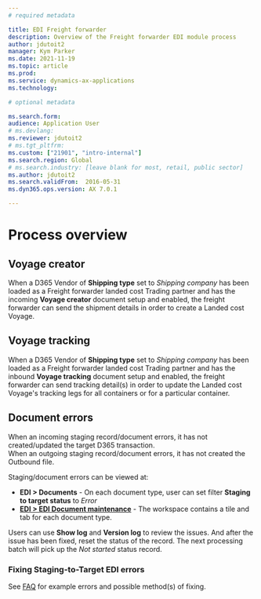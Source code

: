 ```yaml
---
# required metadata

title: EDI Freight forwarder
description: Overview of the Freight forwarder EDI module process
author: jdutoit2
manager: Kym Parker
ms.date: 2021-11-19
ms.topic: article
ms.prod: 
ms.service: dynamics-ax-applications
ms.technology: 

# optional metadata

ms.search.form:  
audience: Application User
# ms.devlang:
ms.reviewer: jdutoit2
# ms.tgt_pltfrm:
ms.custom: ["21901", "intro-internal"]
ms.search.region: Global
# ms.search.industry: [leave blank for most, retail, public sector]
ms.author: jdutoit2
ms.search.validFrom:  2016-05-31
ms.dyn365.ops.version: AX 7.0.1

---
```


# Process overview

## Voyage creator
When a D365 Vendor of **Shipping type** set to _Shipping company_ has been loaded as a Freight forwarder landed cost Trading partner and has the incoming **Voyage creator** document setup and enabled, the freight forwarder can send the shipment details in order to create a Landed cost Voyage. 

## Voyage tracking
When a D365 Vendor of **Shipping type** set to _Shipping company_ has been loaded as a Freight forwarder landed cost Trading partner and has the inbound **Voyage tracking** document setup and enabled, the freight forwarder can send tracking detail(s) in order to update the Landed cost Voyage's tracking legs for all containers or for a particular container.

## Document errors
When an incoming staging record/document errors, it has not created/updated the target D365 transaction. <br>
When an outgoing staging record/document errors, it has not created the Outbound file. <br>

Staging/document errors can be viewed at: <br>
- **EDI > Documents** - On each document type, user can set filter **Staging to target status** to _Error_
- [**EDI > EDI Document maintenance**](../../CORE/WORKSPACES/EDI-Document-maintenance-workspace.md) - The workspace contains a tile and tab for each document type.

Users can use **Show log** and **Version log** to review the issues. And after the issue has been fixed, reset the status of the record. The next processing batch will pick up the _Not started_ status record.

### Fixing Staging-to-Target EDI errors 
See [FAQ](FAQ.md#fixing-staging-to-target-edi-errors) for example errors and possible method(s) of fixing.
